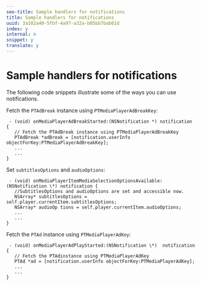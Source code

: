 ```yaml
---
seo-title: Sample handlers for notifications
title: Sample handlers for notifications
uuid: 3a102a40-5fbf-4a97-a32a-b05bb7bab61d
index: y
internal: n
snippet: y
translate: y
---
```


# Sample handlers for notifications

The following code snippets illustrate some of the ways you can use notifications. 

Fetch the `PTAdBreak` instance using `PTMediaPlayerAdBreakKey`: 
```
 - (void) onMediaPlayerAdBreakStarted:(NSNotification *) notification { 
   // Fetch the PTAdBreak instance using PTMediaPlayerAdBreakKey 
   PTAdBreak *adBreak = [notification.userInfo objectForKey:PTMediaPlayerAdBreakKey]; 
   ... 
   ... 
} 

```


Set `subtitlesOptions` and `audioOptions`: 

```
 - (void) onMediaPlayerItemMediaSelectionOptionsAvailable:(NSNotification \*) notification { 
   //SubtitlesOptions and audioOptions are set and accessible now. 
   NSArray* subtitlesOptions = self.player.currentItem.subtitlesOptions;  
   NSArray* audioOp tions = self.player.currentItem.audioOptions; 
   ... 
   ... 
} 

```
Fetch the `PTAd` instance using `PTMediaPlayerAdKey`: 

```
 - (void) onMediaPlayerAdPlayStarted:(NSNotification \*)  notification { 
   // Fetch the PTAdinstance using PTMediaPlayerAdKey 
   PTAd *ad = [notification.userInfo objectForKey:PTMediaPlayerAdKey]; 
   ... 
   ... 
} 

```
